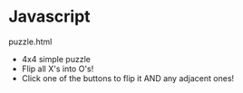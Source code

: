 # Javascript

puzzle.html
- 4x4 simple puzzle
- Flip all X's into O's!
- Click one of the buttons to flip it AND any adjacent ones!
